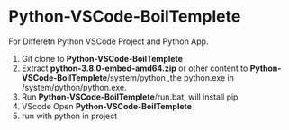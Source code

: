 # Python-VSCode-BoilTemplete
For Differetn Python VSCode Project and Python App.
1. Git clone to **Python-VSCode-BoilTemplete**
2. Extract **python-3.8.0-embed-amd64.zip** or other content to **Python-VSCode-BoilTemplete**/system/python ,the python.exe in /system/python/python.exe.
3. Run **Python-VSCode-BoilTemplete**/run.bat, will install pip
4. VScode Open **Python-VSCode-BoilTemplete**
5. run with python in project
